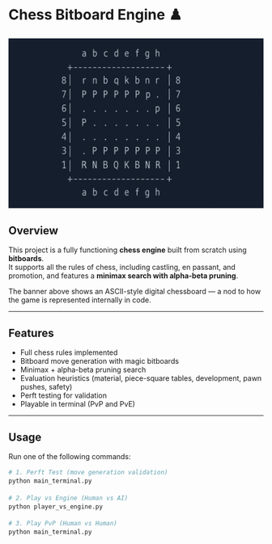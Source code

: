 # Chess Bitboard Engine ♟️

![Chessboard Banner](chessboard_1280x640_compressed.jpg)

## Overview
This project is a fully functioning **chess engine** built from scratch using **bitboards**.  
It supports all the rules of chess, including castling, en passant, and promotion, and features a **minimax search with alpha-beta pruning**.

The banner above shows an ASCII-style digital chessboard — a nod to how the game is represented internally in code.

---

## Features
- Full chess rules implemented
- Bitboard move generation with magic bitboards
- Minimax + alpha-beta pruning search
- Evaluation heuristics (material, piece-square tables, development, pawn pushes, safety)
- Perft testing for validation
- Playable in terminal (PvP and PvE)

---

## Usage
Run one of the following commands:

```bash
# 1. Perft Test (move generation validation)
python main_terminal.py

# 2. Play vs Engine (Human vs AI)
python player_vs_engine.py

# 3. Play PvP (Human vs Human)
python main_terminal.py
